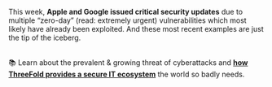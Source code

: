 This week, **Apple and Google issued critical security updates** due to multiple “zero-day” (read: extremely urgent) vulnerabilities which most likely have already been exploited. And these most recent examples are just the tip of the iceberg.
<br/>
<br/>

📚 Learn about the prevalent & growing threat of cyberattacks and **[how ThreeFold provides a secure IT ecosystem](https://forum.threefold.io/t/critical-security-updates-for-apple-and-google-underline-need-for-secure-it-ecosystem/1271)** the world so badly needs.